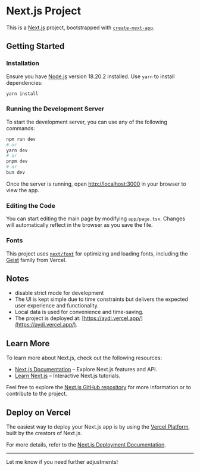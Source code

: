 

# Next.js Project

This is a [Next.js](https://nextjs.org) project, bootstrapped with [`create-next-app`](https://nextjs.org/docs/app/api-reference/cli/create-next-app).

## Getting Started

### Installation

Ensure you have [Node.js](https://nodejs.org) version 18.20.2 installed. Use `yarn` to install dependencies:

```bash
yarn install
```

### Running the Development Server

To start the development server, you can use any of the following commands:

```bash
npm run dev
# or
yarn dev
# or
pnpm dev
# or
bun dev
```

Once the server is running, open [http://localhost:3000](http://localhost:3000) in your browser to view the app.

### Editing the Code

You can start editing the main page by modifying `app/page.tsx`. Changes will automatically reflect in the browser as you save the file.

### Fonts

This project uses [`next/font`](https://nextjs.org/docs/app/building-your-application/optimizing/fonts) for optimizing and loading fonts, including the [Geist](https://vercel.com/font) family from Vercel.

## Notes

- disable strict mode for development
- The UI is kept simple due to time constraints but delivers the expected user experience and functionality.
- Local data is used for convenience and time-saving.
- The project is deployed at: [https://aydi.vercel.app/](https://aydi.vercel.app/).

## Learn More

To learn more about Next.js, check out the following resources:

- [Next.js Documentation](https://nextjs.org/docs) – Explore Next.js features and API.
- [Learn Next.js](https://nextjs.org/learn) – Interactive Next.js tutorials.

Feel free to explore the [Next.js GitHub repository](https://github.com/vercel/next.js) for more information or to contribute to the project.

## Deploy on Vercel

The easiest way to deploy your Next.js app is by using the [Vercel Platform](https://vercel.com/new?utm_medium=default-template&filter=next.js&utm_source=create-next-app&utm_campaign=create-next-app-readme), built by the creators of Next.js.

For more details, refer to the [Next.js Deployment Documentation](https://nextjs.org/docs/app/building-your-application/deploying).

---

Let me know if you need further adjustments!